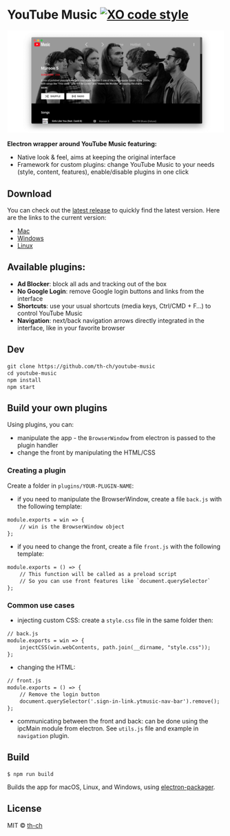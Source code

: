 # YouTube Music [![XO code style](https://img.shields.io/badge/code_style-XO-5ed9c7.svg)](https://github.com/sindresorhus/xo)

![Screenshot](screenshot.jpg "Screenshot")

**Electron wrapper around YouTube Music featuring:**

- Native look & feel, aims at keeping the original interface
- Framework for custom plugins: change YouTube Music to your needs (style, content, features), enable/disable plugins in one click

## Download

You can check out the [latest release](https://github.com/th-ch/youtube-music/releases/latest) to quickly find the latest version. 
Here are the links to the current version: 

- [Mac](https://github.com/th-ch/youtube-music/releases/download/v1.0.0/youtube-music-1.0.0.dmg)
- [Windows](https://github.com/th-ch/youtube-music/releases/download/v1.0.0/youtube-music-setup-1.0.0.exe)
- [Linux](https://github.com/th-ch/youtube-music/releases/download/v1.0.0/youtube-music-1.0.0-x86_64.AppImage)

## Available plugins:

- **Ad Blocker**: block all ads and tracking out of the box
- **No Google Login**: remove Google login buttons and links from the interface
- **Shortcuts**: use your usual shortcuts (media keys, Ctrl/CMD + F…) to control YouTube Music
- **Navigation**: next/back navigation arrows directly integrated in the interface, like in your favorite browser

## Dev

```
git clone https://github.com/th-ch/youtube-music
cd youtube-music
npm install
npm start
```

## Build your own plugins

Using plugins, you can:

- manipulate the app - the `BrowserWindow` from electron is passed to the plugin handler
- change the front by manipulating the HTML/CSS

### Creating a plugin

Create a folder in `plugins/YOUR-PLUGIN-NAME`:

- if you need to manipulate the BrowserWindow, create a file `back.js` with the following template:

```
module.exports = win => {
	// win is the BrowserWindow object
};
```

- if you need to change the front, create a file `front.js` with the following template:

```
module.exports = () => {
	// This function will be called as a preload script
	// So you can use front features like `document.querySelector`
};
```

### Common use cases

- injecting custom CSS: create a `style.css` file in the same folder then:

```
// back.js
module.exports = win => {
	injectCSS(win.webContents, path.join(__dirname, "style.css"));
};
```

- changing the HTML:

```
// front.js
module.exports = () => {
	// Remove the login button
	document.querySelector('.sign-in-link.ytmusic-nav-bar').remove();
};
```

- communicating between the front and back: can be done using the ipcMain module from electron. See `utils.js` file and example in `navigation` plugin.

## Build

```
$ npm run build
```

Builds the app for macOS, Linux, and Windows, using [electron-packager](https://github.com/electron-userland/electron-packager).

## License

MIT © [th-ch](https://github.com/th-ch/youtube-music)
